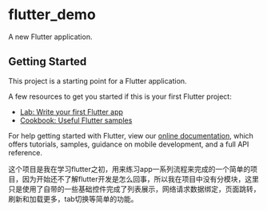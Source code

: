 # flutter_demo

A new Flutter application.

## Getting Started

This project is a starting point for a Flutter application.

A few resources to get you started if this is your first Flutter project:

- [Lab: Write your first Flutter app](https://flutter.io/docs/get-started/codelab)
- [Cookbook: Useful Flutter samples](https://flutter.io/docs/cookbook)

For help getting started with Flutter, view our 
[online documentation](https://flutter.io/docs), which offers tutorials, 
samples, guidance on mobile development, and a full API reference.


这个项目是我在学习flutter之初，用来练习app一系列流程来完成的一个简单的项目，因为开始还不了解flutter开发是怎么回事，所以我在项目中没有分模块，这里只是使用了自带的一些基础控件完成了列表展示，网络请求数据绑定，页面跳转，刷新和加载更多，tab切换等简单的功能。
